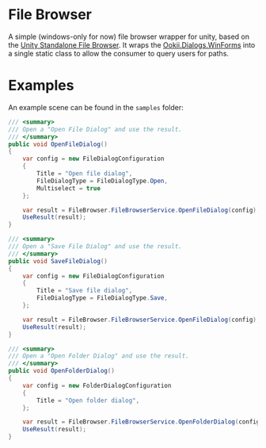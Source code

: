 # File Browser

A simple (windows-only for now) file browser wrapper for unity, based on the [Unity Standalone File Browser](https://github.com/gkngkc/UnityStandaloneFileBrowser). 
It wraps the [Ookii.Dialogs.WinForms](https://github.com/ookii-dialogs/ookii-dialogs-winforms) into a single static class to allow the consumer to query users for paths. 

# Examples

An example scene can be found in the `samples` folder:

```csharp
/// <summary>
/// Open a "Open File Dialog" and use the result.
/// </summary> 
public void OpenFileDialog()
{
    var config = new FileDialogConfiguration
    {
        Title = "Open file dialog",
        FileDialogType = FileDialogType.Open,
        Multiselect = true 
    };

    var result = FileBrowser.FileBrowserService.OpenFileDialog(config);
    UseResult(result);
}

/// <summary>
/// Open a "Save File Dialog" and use the result.
/// </summary> 
public void SaveFileDialog()
{
    var config = new FileDialogConfiguration
    {
        Title = "Save file dialog",
        FileDialogType = FileDialogType.Save,
    };

    var result = FileBrowser.FileBrowserService.OpenFileDialog(config);
    UseResult(result);
}

/// <summary>
/// Open a "Open Folder Dialog" and use the result.
/// </summary> 
public void OpenFolderDialog()
{
    var config = new FolderDialogConfiguration
    {
        Title = "Open folder dialog",
    };

    var result = FileBrowser.FileBrowserService.OpenFolderDialog(config);
    UseResult(result);
}
```
